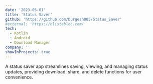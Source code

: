 ```yaml
---
date: '2023-05-01'
title: 'Status Saver'
github: 'https://github.com/Durgesh005/Status_Saver'
#external: 'https://blistabloc.com/'
tech:
  - Kotlin
  - Android
  - Download Manager
company: ''
showInProjects: true
---
```

A status saver app streamlines saving, viewing, and managing status updates, providing download, share, and delete functions for user convenience.
